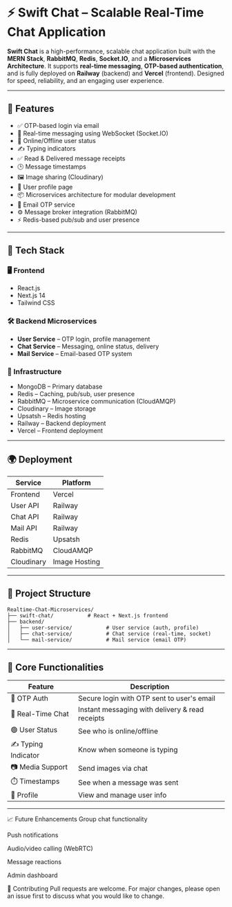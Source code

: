 # ⚡ Swift Chat – Scalable Real-Time Chat Application

**Swift Chat** is a high-performance, scalable chat application built with the **MERN Stack**, **RabbitMQ**, **Redis**, **Socket.IO**, and a **Microservices Architecture**. It supports **real-time messaging**, **OTP-based authentication**, and is fully deployed on **Railway** (backend) and **Vercel** (frontend). Designed for speed, reliability, and an engaging user experience.

---

## 🚀 Features

- ✅ OTP-based login via email
- 💬 Real-time messaging using WebSocket (Socket.IO)
- 👀 Online/Offline user status
- ✍️ Typing indicators
- ✅ Read & Delivered message receipts
- 🕒 Message timestamps
- 🖼️ Image sharing (Cloudinary)
- 👤 User profile page
- 📦 Microservices architecture for modular development
- 📧 Email OTP service
- ⚙️ Message broker integration (RabbitMQ)
- ⚡ Redis-based pub/sub and user presence

---

## 🧱 Tech Stack

### 🖥 Frontend
- React.js
- Next.js 14
- Tailwind CSS

### 🛠 Backend Microservices
- **User Service** – OTP login, profile management
- **Chat Service** – Messaging, online status, delivery
- **Mail Service** – Email-based OTP system

### 🧰 Infrastructure
- MongoDB – Primary database
- Redis – Caching, pub/sub, user presence
- RabbitMQ – Microservice communication (CloudAMQP)
- Cloudinary – Image storage
- Upsatsh – Redis hosting
- Railway – Backend deployment
- Vercel – Frontend deployment

---

## 🌍 Deployment

| Service     | Platform   |
|-------------|------------|
| Frontend    | Vercel     |
| User API    | Railway    |
| Chat API    | Railway    |
| Mail API    | Railway    |
| Redis       | Upsatsh    |
| RabbitMQ    | CloudAMQP  |
| Cloudinary  | Image Hosting |

---

## 📁 Project Structure

```
Realtime-Chat-Microservices/
├── swift-chat/           # React + Next.js frontend
├── backend/
│   ├── user-service/           # User service (auth, profile)
│   ├── chat-service/           # Chat service (real-time, socket)
│   └── mail-service/           # Mail service (email OTP)
```



---

## 🧪 Core Functionalities

| Feature             | Description                                      |
|---------------------|--------------------------------------------------|
| 🔐 OTP Auth         | Secure login with OTP sent to user's email       |
| 💬 Real-Time Chat   | Instant messaging with delivery & read receipts  |
| 🟢 User Status      | See who is online/offline                        |
| ✍️ Typing Indicator | Know when someone is typing                      |
| 📷 Media Support    | Send images via chat                             |
| ⏱️ Timestamps       | See when a message was sent                      |
| 👤 Profile          | View and manage user info                        |

---

📈 Future Enhancements
Group chat functionality

Push notifications

Audio/video calling (WebRTC)

Message reactions

Admin dashboard

🤝 Contributing
Pull requests are welcome. For major changes, please open an issue first to discuss what you would like to change.
